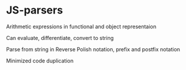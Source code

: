 # JS-parsers

Arithmetic expressions in functional and object representaion



Can evaluate, differentiate, convert to string

Parse from string in Reverse Polish notation, prefix and postfix notation



Minimized code duplication